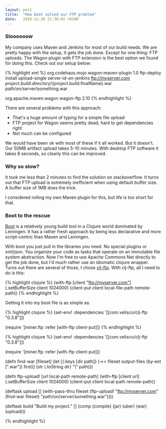 ```yaml
---
layout: post
title:  "How boot solved our FTP problem"
date:   2016-12-26 21:30:02 +0100
---
```


### Sloooooow

My company uses Maven and Jenkins for most of our build needs. We are pretty happy with the setup, it gets the job done. Except for one thing: FTP uploads. The Wagon plugin with FTP extension is the best option we found for doing this. Check out our setup below:

{% highlight xml %}
<plugin>
    <groupId>org.codehaus.mojo</groupId>
    <artifactId>wagon-maven-plugin</artifactId>
    <version>1.0</version>
    <executions>
        <execution>
            <id>ftp-deploy</id>
            <phase>install</phase>
            <goals>
                <goal>upload-single</goal>
            </goals>
            <configuration>
                <serverId>server-id-on-jenkins</serverId>
                <url>ftp://myserver.com</url>
                <fromFile>${project.build.directory}/${project.build.finalName}.war</fromFile>
                <toFile>path/on/server/something.war</toFile>
            </configuration>
        </execution>
    </executions>
</plugin>

<extensions>
    <extension>
        <groupId>org.apache.maven.wagon</groupId>
        <artifactId>wagon-ftp</artifactId>
        <version>2.10</version>
    </extension>
</extensions>
{% endhighlight %}

There are several problems with this approach:
* That's a huge amount of typing for a simple file upload
* FTP project for Wagon seems pretty dead, hard to get dependencies right
* Not much can be configured

We would have been ok with most of these if it all worked. But it doesn't. Our 50MB artifact upload takes 5-10 minutes. With desktop FTP software it takes 8 seconds, so clearly this can be improved.

### Why so slow?
It took me less than 2 minutes to find the solution on stackoverflow. It turns out that FTP upload is extremely inefficient when using default buffer size. A buffer size of 1MB does the trick.

I considered rolling my own Maven plugin for this, but life is too short for that.

### Boot to the rescue
[Boot] is a relatively young build tool in a Clojure world dominated by Leiningen. It has a rather fresh approach by being less declarative and more script-centric than Maven and Leiningen.

With boot you just pull in the libraries you need. No special plugins or xml/json. You organize your code as tasks that operate on an immutable file system abstraction. Now I'm free to use Apache Commons Net directly to get the job done, but I'd much rather use an idiomatic clojure wrapper. Turns out there are several of those, I chose [clj-ftp]. With clj-ftp, all I need to do is this:

 {% highlight clojure %}
 (with-ftp [client "ftp://myserver.com"]
        (.setBufferSize client 1024000)
        (client-put client local-file-path remote-path))
 {% endhighlight %}

Getting it into my boot file is as simple as:

{% highlight clojure %}
(set-env!
  :dependencies '[[com.velisco/clj-ftp "0.3.8"]])

(require '[miner.ftp :refer [with-ftp client-put]])
{% endhighlight %}

{% highlight clojure %}
(set-env!
  :dependencies '[[com.velisco/clj-ftp "0.3.8"]])

(require '[miner.ftp :refer [with-ftp client-put]])

(defn find-war [fileset]
  (let [{:keys [dir path]} (->> fileset
                                output-files
                                (by-ext [".war"])
                                first)]
         (str (.toString dir) "\\" path)))

(defn ftp-upload! [url local-path remote-path]
  (with-ftp [client url]
            (.setBufferSize client 1024000)
            (client-put client local-path remote-path))

(deftask upload []
   (with-pass-thru fileset
     (ftp-upload! "ftp://myserver.com" (find-war fileset) "path/on/server/something.war"))))

(deftask build
         "Build my project."
         []
         (comp (compile) (jar) (uber) (war) (upload)))

{% endhighlight %}

[Boot]: http://boot-clj.com/
[clj-ftp]: https://github.com/miner/clj-ftp
